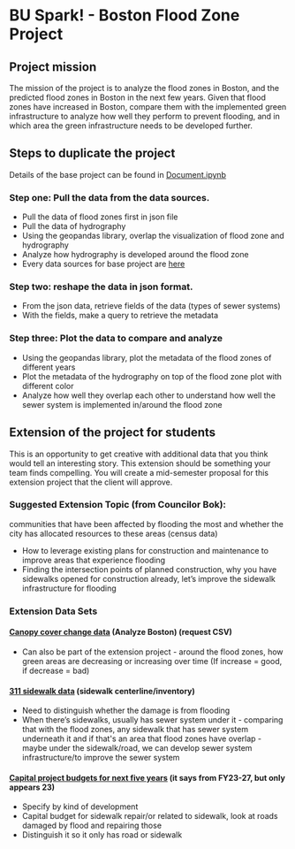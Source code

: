 # BU Spark! - Boston Flood Zone Project

## Project mission

The mission of the project is to analyze the flood zones in Boston, and the predicted flood zones in Boston in the next few years. Given that flood zones have increased in Boston, compare them with the implemented green infrastructure to analyze how well they perform to prevent flooding, and in which area the green infrastructure needs to be developed further.

## Steps to duplicate the project

Details of the base project can be found in [Document.ipynb](https://github.com/harrisonahn1129/Spark-Sustainability/blob/main/Document.ipynb)

### Step one: Pull the data from the data sources.
- Pull the data of flood zones first in json file
- Pull the data of hydrography
- Using the geopandas library, overlap the visualization of flood zone and hydrography
- Analyze how hydrography is developed around the flood zone
- Every data sources for base project are [here](https://github.com/harrisonahn1129/Spark-Sustainability/blob/main/Document.ipynb)

### Step two: reshape the data in json format.
- From the json data, retrieve fields of the data (types of sewer systems)
- With the fields, make a query to retrieve the metadata

### Step three: Plot the data to compare and analyze
- Using the geopandas library, plot the metadata of the flood zones of different years
- Plot the metadata of the hydrography on top of the flood zone plot with different color
- Analyze how well they overlap each other to understand how well the sewer system is implemented in/around the flood zone

## Extension of the project for students

This is an opportunity to get creative with additional data that you think would tell an interesting story. This extension should be something your team finds compelling. You will create a mid-semester proposal for this extension project that the client will approve. 

### Suggested Extension Topic (from Councilor Bok): 
communities that have been affected by flooding the most and whether the city has allocated resources to these areas (census data)
- How to leverage existing plans for construction and maintenance to improve areas that experience flooding
- Finding the intersection points of planned construction, why you have sidewalks opened for construction already, let’s improve the sidewalk infrastructure for flooding 

### Extension Data Sets
#### [Canopy cover change data](https://data.boston.gov/dataset/canopy-change-assessment-2019-land-cover) (Analyze Boston) (request CSV)
- Can also be part of the extension project - around the flood zones, how green areas are decreasing or increasing over time (If increase = good, if decrease = bad)

#### [311 sidewalk data](https://data.boston.gov/dataset?q=sidewalk&sort=score+desc%2C+metadata_modified+desc) (sidewalk centerline/inventory)
- Need to distinguish whether the damage is from flooding 
- When there’s sidewalks, usually has sewer system under it - comparing that with the flood zones, any sidewalk that has sewer system underneath it and if that's an area that flood zones have overlap - maybe under the sidewalk/road, we can develop sewer system infrastructure/to improve the sewer system 

#### [Capital project budgets for next five years](https://data.boston.gov/dataset/capital-budget) (it says from FY23-27, but only appears 23)
- Specify by kind of development
- Capital budget for sidewalk repair/or related to sidewalk, look at roads damaged by flood and repairing those
- Distinguish it so it only has road or sidewalk 
